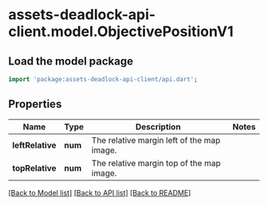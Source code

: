 # assets-deadlock-api-client.model.ObjectivePositionV1

## Load the model package
```dart
import 'package:assets-deadlock-api-client/api.dart';
```

## Properties
Name | Type | Description | Notes
------------ | ------------- | ------------- | -------------
**leftRelative** | **num** | The relative margin left of the map image. | 
**topRelative** | **num** | The relative margin top of the map image. | 

[[Back to Model list]](../README.md#documentation-for-models) [[Back to API list]](../README.md#documentation-for-api-endpoints) [[Back to README]](../README.md)


